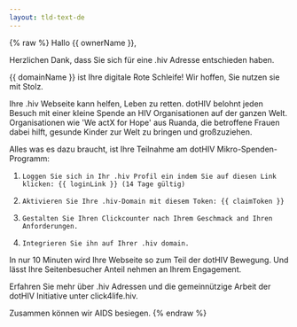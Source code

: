 ```yaml
---
layout: tld-text-de
---
```


{% raw %}
Hallo {{ ownerName }},
 
Herzlichen Dank, dass Sie sich für eine .hiv Adresse entschieden haben.
 
{{ domainName }} ist Ihre digitale Rote Schleife! Wir hoffen, Sie nutzen sie mit Stolz.
 
Ihre .hiv Webseite kann helfen, Leben zu retten. dotHIV belohnt jeden Besuch mit einer kleine Spende an HIV Organisationen auf der ganzen Welt. Organisationen wie 'We actX for Hope' aus Ruanda, die betroffene Frauen dabei hilft, gesunde Kinder zur Welt zu bringen und großzuziehen.
 
Alles was es dazu braucht, ist Ihre Teilnahme am dotHIV Mikro-Spenden-Programm:

1)     Loggen Sie sich in Ihr .hiv Profil ein indem Sie auf diesen Link klicken: {{ loginLink }} (14 Tage gültig)  
2)     Aktivieren Sie Ihre .hiv-Domain mit diesem Token: {{ claimToken }}  
3)     Gestalten Sie Ihren Clickcounter nach Ihrem Geschmack and Ihren Anforderungen.  
4)     Integrieren Sie ihn auf Ihrer .hiv domain.  
 
In nur 10 Minuten wird Ihre Webseite so zum Teil der dotHIV Bewegung.
Und lässt Ihre Seitenbesucher Anteil nehmen an Ihrem Engagement.
 
Erfahren Sie mehr über .hiv Adressen und die gemeinnützige Arbeit der dotHIV Initiative unter click4life.hiv.
 
Zusammen können wir AIDS besiegen.
{% endraw %}
